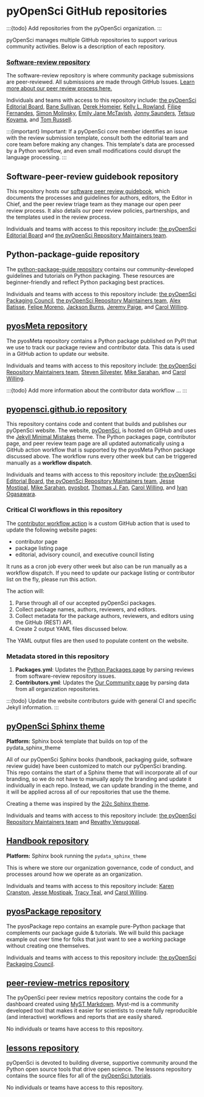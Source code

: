 # pyOpenSci GitHub repositories


:::{todo}
Add repositories from the pyOpenSci organization.
:::

pyOpenSci manages multiple GitHub repositories to support various community
activities. Below is a description of each repository.

### [Software-review repository](https://www.pyopensci.org/software-peer-review/)

The software-review repository is where community package submissions are
peer-reviewed. All submissions are made through GitHub Issues. [Learn more
about our peer review process here.](https://www.pyopensci.org/software-peer-review/)

Individuals and teams with access to this repository include: [the pyOpenSci Editorial Board](https://github.com/orgs/pyOpenSci/teams/editorial-board), [Bane Sullivan](https://github.com/banesullivan), [Derek Homeier](https://github.com/dhomeier), [Kelly L. Rowland](https://github.com/kellyrowland), [Filipe Fernandes](https://github.com/ocefpaf), [Simon Molinsky](https://github.com/SimonMolinsky), [Emily Jane McTavish](https://github.com/snacktavish), [Jonny Saunders](https://github.com/snacktavish), [Tetsuo Koyama](https://github.com/tkoyama010), and [Tom Russell](https://github.com/tomalrussell).

:::{important}
Important: If a pyOpenSci core member identifies an issue with the review
submission template, consult both the editorial team and core team before
making any changes. This template's data are processed by a Python workflow,
and even small modifications could disrupt the language processing.
:::

## Software-peer-review guidebook repository

This repository hosts our [software peer review
guidebook](https://www.pyopensci.org/software-peer-review/), which documents
the processes and guidelines for authors, editors, the Editor in Chief, and the
peer review triage team as they manage our open peer review process. It also
details our peer review policies, partnerships, and the templates used in the
review process.

Individuals and teams with access to this repository include: [the pyOpenSci Editorial Board](https://github.com/orgs/pyOpenSci/teams/editorial-board) and [the pyOpenSci Repository Maintainers team](https://github.com/orgs/pyOpenSci/teams/pyos-repo-maintainers).

## Python-package-guide repository

The [python-package-guide
repository](https://www.pyopensci.org/python-package-guide/) contains our
community-developed guidelines and tutorials on Python packaging. These
resources are beginner-friendly and reflect Python packaging best practices.

Individuals and teams with access to this repository include: [the pyOpenSci Packaging Council](https://github.com/orgs/pyOpenSci/teams/packaging-council), [the pyOpenSci Repository Maintainers team](https://github.com/orgs/pyOpenSci/teams/pyos-repo-maintainers), [Alex Batisse](https://github.com/Batalex), [Felipe Moreno](https://github.com/flpm), [Jackson Burns](https://github.com/JacksonBurns), [Jeremy Paige](https://github.com/ucodery), and [Carol Willing](https://github.com/willingc).

## [pyosMeta repository](https://github.com/pyOpenSci/pyosMeta)

The pyosMeta repository contains a Python package published on PyPI that we use
to track our package review and contributor data. This data is used in a GitHub
action to update our website.

Individuals and teams with access to this repository include: [the pyOpenSci Repository Maintainers team](https://github.com/orgs/pyOpenSci/teams/pyos-repo-maintainers), [Steven Silvester](https://github.com/blink1073), [Mike Sarahan](https://github.com/msarahan), and [Carol Willing](https://github.com/willingc).

:::{todo}
Add more information about the contributor data workflow ...
:::

## [pyopensci.github.io repository](https://github.com/pyOpenSci/pyopensci.github.io)

This repository contains code and content that builds and publishes our
pyOpenSci website. The website, [pyOpenSci](https://www.pyopensci.org/), is
hosted on GitHub and uses the [Jekyll Minimal
Mistakes](https://mmistakes.github.io/minimal-mistakes/) theme. The Python
packages page, contributor page, and peer review team page are all updated
automatically using a GitHub action workflow that is supported by the pyosMeta
Python package discussed above. The workflow runs every other week but can be
triggered manually as a **workflow dispatch**.

Individuals and teams with access to this repository include: [the pyOpenSci Editorial Board](https://github.com/orgs/pyOpenSci/teams/editorial-board), [the pyOpenSci Repository Maintainers team](https://github.com/orgs/pyOpenSci/teams/pyos-repo-maintainers), [Jesse Mostipal](https://github.com/kierisi), [Mike Sarahan](https://github.com/msarahan), [pyosbot](https://github.com/pyosbot), [Thomas J. Fan](https://github.com/thomasjpfan), [Carol Willing](https://github.com/willingc), and [Ivan Ogasawara](https://github.com/xmnlab).

### Critical CI workflows in this repository

The [contributor workflow
action](https://github.com/pyOpenSci/pyopensci.github.io/blob/main/.github/workflows/update-contribs-reviews.yml)
is a custom GitHub action that is used to update the following website pages:

* contributor page
* package listing page
* editorial, advisory council, and executive council listing

It runs as a cron job every other week but also can be run manually as a
workflow dispatch. If you need to update our package listing or contributor
list on the fly, please run this action.

The action will:

1. Parse through all of our accepted pyOpenSci packages.
2. Collect package names, authors, reviewers, and editors.
3. Collect metadata for the package authors, reviewers, and editors using the
   GitHub (REST) API.
4. Create 2 output YAML files discussed below.

The YAML output files are then used to populate content on the website.

### Metadata stored in this repository

1. **Packages.yml**: Updates the [Python Packages
   page](https://www.pyopensci.org/python-packages.html) by parsing reviews
   from software-review repository issues.
2. **Contributors.yml**: Updates the [Our Community
   page](https://www.pyopensci.org/our-community/index.html) by parsing data
   from all organization repositories.

:::{todo}
Update the website contributors guide with general CI and specific Jekyll
information.
:::

## [pyOpenSci Sphinx theme](https://github.com/pyOpenSci/pyos-sphinx-theme)

**Platform:** Sphinx book template that builds on top of the pydata_sphinx_theme

All of our pyOpenSci Sphinx books (handbook, packaging guide, software review
guide) have been customized to match our pyOpenSci branding. This repo contains
the start of a Sphinx theme that will incorporate all of our branding, so we do
not have to manually apply the branding and update it individually in each repo.
Instead, we can update branding in the theme, and it will be applied across all
of our repositories that use the theme.

Creating a theme was inspired by the
[2i2c Sphinx theme](https://sphinx-2i2c-theme.readthedocs.io/en/latest/).

Individuals and teams with access to this repository include: [the pyOpenSci Repository Maintainers team](https://github.com/orgs/pyOpenSci/teams/pyos-repo-maintainers) and [Revathy Venugopal](https://github.com/Revathyvenugopal162).

## [Handbook repository](https://github.com/pyOpenSci/handbook)

**Platform:** Sphinx book running the `pydata_sphinx_theme`

This is where we store our organization governance, code of conduct, and
processes around how we operate as an organization.

Individuals and teams with access to this repository include: [Karen Cranston](https://github.com/kcranston), [Jesse Mostipak](https://github.com/kierisi), [Tracy Teal](https://github.com/tracykteal), and [Carol Willing](https://github.com/willingc).

## [pyosPackage repository](https://github.com/pyOpenSci/pyosPackage)

The pyosPackage repo contains an example pure-Python package that complements
our package guide & tutorials. We will build this package example out over time
for folks that just want to see a working package without creating one
themselves.

Individuals and teams with access to this repository include: [the pyOpenSci Packaging Council](https://github.com/orgs/pyOpenSci/teams/packaging-council).

## [peer-review-metrics repository](https://github.com/pyOpenSci/peer-review-metrics)

The pyOpenSci peer review metrics repository contains the code for a dashboard created using [MyST Markdown](https://mystmd.org/). Myst-md is a community developed tool that makes it easier for scientists to create fully reproducible (and interactive) workflows and reports that are easily shared.

No individuals or teams have access to this repository.

## [lessons repository](https://github.com/pyOpenSci/lessons)

pyOpenSci is devoted to building diverse, supportive community around the Python open source tools that drive open science. The lessons repository contains the source files for all of the [pyOpenSci tutorials](https://github.com/pyOpenSci/lessons).

No individuals or teams have access to this repository.
